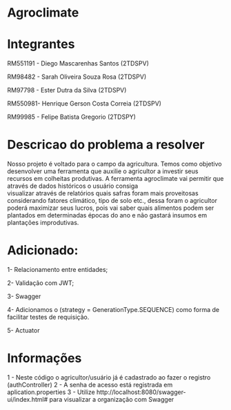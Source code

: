 # Agroclimate 

# Integrantes

RM551191 - Diego Mascarenhas Santos (2TDSPV)

RM98482 - Sarah Oliveira Souza Rosa (2TDSPV)

RM97798 - Ester Dutra da Silva  (2TDSPV)

RM550981- Henrique Gerson Costa Correia (2TDSPV)

RM99985 - Felipe Batista Gregorio (2TDSPY)


# Descricao do problema a resolver

Nosso projeto é voltado para o campo da agricultura. Temos como objetivo desenvolver
uma ferramenta que auxilie o agricultor a investir seus recursos em colheitas produtivas.
A ferramenta agroclimate vai permitir que através de dados históricos o usuário consiga  
visualizar através de relatórios quais safras foram mais proveitosas considerando fatores
climático, tipo de solo etc., dessa foram o agricultor poderá maximizar seus lucros, pois vai
saber quais alimentos podem ser plantados em determinadas épocas do ano e não gastará
insumos em plantações improdutivas.


# Adicionado: 
1- Relacionamento entre entidades;

2- Validação com JWT;

3- Swagger

4- Adicionamos o (strategy = GenerationType.SEQUENCE) como forma de facilitar testes de requisição.

5- Actuator

# Informações

1 - Neste código o agricultor/usuário já é cadastrado ao fazer o registro (authController)
2 - A senha de acesso está registrada em aplication.properties
3 - Utilize http://localhost:8080/swagger-ui/index.html# para visualizar a organização com Swagger
